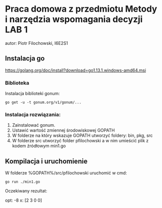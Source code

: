 # Praca domowa z przedmiotu Metody i narzędzia wspomagania decyzji LAB 1

autor: Piotr Filochowski, I6E2S1

## Instalacja go

https://golang.org/doc/install?download=go1.13.1.windows-amd64.msi


### Biblioteka

Instalacja biblioteki gonum:

```
go get -u -t gonum.org/v1/gonum/...
```

### Instalacja rozwiązania:

1. Zainstalować gonum.
2. Ustawić wartość zmiennej środowiskowej GOPATH
3. W folderze na który wskazuje GOPATH utworzyć foldery: bin, pkg, src
4. W folderze src utworzyć folder pfilochowski a w nim umieścić plik z kodem źródłowym min1.go


## Kompilacja i uruchomienie

W folderze %GOPATH%/src/pfilochowski uruchomić w cmd:

```
go run ./min1.go
```

Oczekiwany rezultat:

opt: -8
x: [2 3 0 0]

